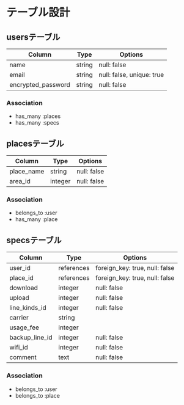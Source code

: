 # テーブル設計

## usersテーブル

| Column             | Type   | Options                   |
| ------------------ | ------ | ------------------------- |
| name               | string | null: false               |
| email              | string | null: false, unique: true |
| encrypted_password | string | null: false               |

### Association

- has_many  :places
- has_many  :specs

## placesテーブル

| Column     | Type    | Options     |
| ---------- | --------| ----------- |
| place_name | string  | null: false |
| area_id    | integer | null: false |


### Association

- belongs_to  :user
- has_many    :place

## specsテーブル
| Column         | Type       | Options                        |
| -------------- | ---------- | ------------------------------ |
| user_id        | references | foreign_key: true, null: false |
| place_id       | references | foreign_key: true, null: false |
| download       | integer    | null: false                    |
| upload         | integer    | null: false                    |
| line_kinds_id  | integer    | null: false                    |
| carrier        | string     |                                |
| usage_fee      | integer    |                                |
| backup_line_id | integer    | null: false                    |
| wifi_id        | integer    | null: false                    |
| comment        | text       | null: false                    |

### Association

- belongs_to  :user
- belongs_to  :place
